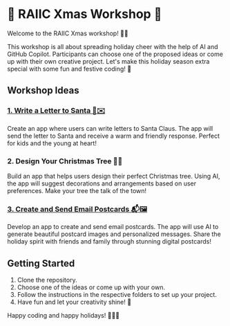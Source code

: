 # 🎄 RAIIC Xmas Workshop 🎅

Welcome to the RAIIC Xmas workshop! 🎉✨

This workshop is all about spreading holiday cheer with the help of AI and GitHub Copilot. Participants can choose one of the proposed ideas or come up with their own creative project. Let's make this holiday season extra special with some fun and festive coding! 🎁

## Workshop Ideas

### [1. Write a Letter to Santa 🎅✉️](./santa-letter/santa-instructions.md)
Create an app where users can write letters to Santa Claus. The app will send the letter to Santa and receive a warm and friendly response. Perfect for kids and the young at heart!

### 2. Design Your Christmas Tree 🎄🎨
Build an app that helps users design their perfect Christmas tree. Using AI, the app will suggest decorations and arrangements based on user preferences. Make your tree the talk of the town!

### [3. Create and Send Email Postcards 📬🖼️](./postcards/postcards-instructions.md)
Develop an app to create and send email postcards. The app will use AI to generate beautiful postcard images and personalized messages. Share the holiday spirit with friends and family through stunning digital postcards!

## Getting Started

1. Clone the repository.
2. Choose one of the ideas or come up with your own.
3. Follow the instructions in the respective folders to set up your project.
4. Have fun and let your creativity shine! 🌟

Happy coding and happy holidays! 🎄🎅✨